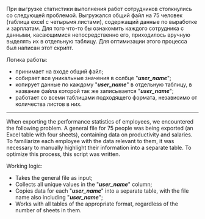 При выгрузке статистики выполнения работ сотрудников столкнулись со следующей проблемой. Выгружался общий файл на 75 человек (таблица excel с четырьмя листами), содержащий данные по выработке и зарплатам. Для того что-то бы ознакомить каждого сотрудника с данными, касающимися непосредственно его, приходилось вручную выделять их в отдельную таблицу. Для оптимизации этого процесса был написан этот скрипт. 

Логика работы:

- принимает на входе общий файл;
- собирает все уникальные значения в солбце "***user_name***";
- копирует данные по каждому "***user_name***" в отдельную таблицу, в название файла которой так же записывается "***user_name***";
- работает со всеми таблицами подходящего формата, независимо от количества листов в них.

--- 
When exporting the performance statistics of employees, we encountered the following problem. A general file for 75 people was being exported (an Excel table with four sheets), containing data on productivity and salaries. To familiarize each employee with the data relevant to them, it was necessary to manually highlight their information into a separate table. To optimize this process, this script was written.

Working logic:

- Takes the general file as input;
- Collects all unique values in the "***user_name***" column;
- Copies data for each "***user_name***" into a separate table, with the file name also including "***user_name***";
- Works with all tables of the appropriate format, regardless of the number of sheets in them.
